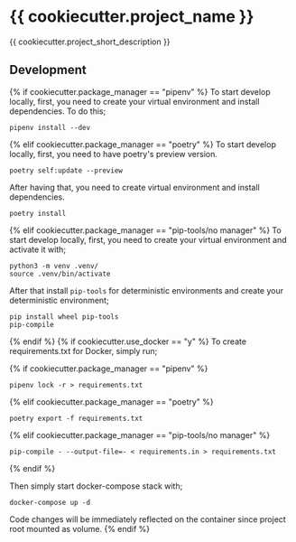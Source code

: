 # {{ cookiecutter.project_name }}

{{ cookiecutter.project_short_description }}

## Development

{% if cookiecutter.package_manager == "pipenv" %}
To start develop locally, first, you need to create your virtual environment and install dependencies. To do this;

```
pipenv install --dev
```
{% elif cookiecutter.package_manager == "poetry" %}
To start develop locally, first, you need to have poetry's preview version.

```
poetry self:update --preview
```

After having that, you need to create virtual environment and install dependencies.

```
poetry install
```
{% elif cookiecutter.package_manager == "pip-tools/no manager" %}
To start develop locally, first, you need to create your virtual environment and activate it with;
```
python3 -m venv .venv/
source .venv/bin/activate
```

After that install `pip-tools` for deterministic environments and create your deterministic environment;

```
pip install wheel pip-tools
pip-compile
```
{% endif %}
{% if cookiecutter.use_docker == "y" %}
To create requirements.txt for Docker, simply run;

{% if cookiecutter.package_manager == "pipenv" %}
```
pipenv lock -r > requirements.txt
```
{% elif cookiecutter.package_manager == "poetry" %}
```
poetry export -f requirements.txt
```
{% elif cookiecutter.package_manager == "pip-tools/no manager" %}
```
pip-compile - --output-file=- < requirements.in > requirements.txt
```
{% endif %}

Then simply start docker-compose stack with;

```
docker-compose up -d
```

Code changes will be immediately reflected on the container since project root mounted as volume.
{% endif %}
